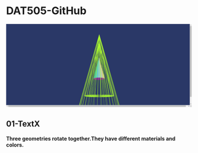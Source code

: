# DAT505-GitHub

![Alt text](https://github.com/3033935295/DAT505-GitHub/blob/master/image/1.png)
## 01-TextX
#### Three geometries rotate together.They have different materials and colors.
